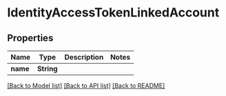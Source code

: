 # IdentityAccessTokenLinkedAccount

## Properties

Name | Type | Description | Notes
------------ | ------------- | ------------- | -------------
**name** | **String** |  | 

[[Back to Model list]](../README.md#documentation-for-models) [[Back to API list]](../README.md#documentation-for-api-endpoints) [[Back to README]](../README.md)


